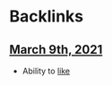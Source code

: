 
# Backlinks
## [March 9th, 2021](<March 9th, 2021.md>)
- Ability to [like]([Social/Likes](<../Social/Likes.md>))

